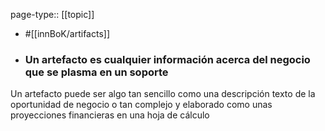 page-type:: [[topic]]

- #[[innBoK/artifacts]]

- ### Un artefacto es cualquier información acerca del negocio que se plasma en un soporte

Un artefacto puede ser algo tan sencillo como una descripción texto de la oportunidad de negocio o tan complejo y elaborado como unas proyecciones financieras en una hoja de cálculo

